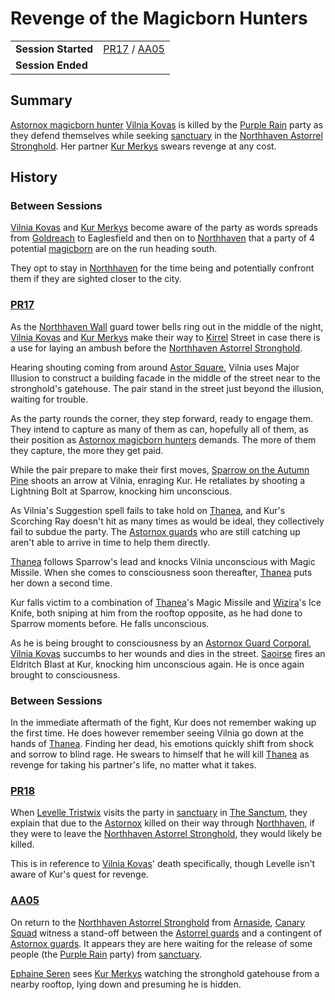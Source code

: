 # Revenge of the Magicborn Hunters

|||
| --- | --- |
| **Session Started** | [PR17](../sessions/PR17.md) / [AA05](../sessions/AA05.md) | storyline.2
| **Session Ended** | |

## Summary

[Astornox magicborn hunter](../organisations/astornox/ranks/astornox-magicborn-hunter.md) [Vilnia Kovas](../characters/vilnia-kovas.md) is killed by the [Purple Rain](../campaigns/purple-rain.md) party as they defend themselves while seeking [sanctuary](../organisations/astorrel/sanctuary.md) in the [Northhaven Astorrel Stronghold](../places/strongholds/northhaven-astorrel-stronghold.md). Her partner [Kur Merkys](../characters/kur-merkys.md) swears revenge at any cost.

## History

### Between Sessions

[Vilnia Kovas](../characters/vilnia-kovas.md) and [Kur Merkys](../characters/kur-merkys.md) become aware of the party as words spreads from [Goldreach](../civilisations/kingdom-of-astor/SETTLEMENTS/GOLDREACH/README.md) to Eaglesfield and then on to [Northhaven](../places/cities/northhaven.md) that a party of 4 potential [magicborn](../civilisations/kingdom-of-astor/magicborn.md) are on the run heading south.

They opt to stay in [Northhaven](../places/cities/northhaven.md) for the time being and potentially confront them if they are sighted closer to the city.

### [PR17](../sessions/PR17.md)

As the [Northhaven Wall](../places/structures/northhaven-wall.md) guard tower bells ring out in the middle of the night, [Vilnia Kovas](../characters/vilnia-kovas.md) and [Kur Merkys](../characters/kur-merkys.md) make their way to [Kirrel](../gods/deities/kirrel.md) Street in case there is a use for laying an ambush before the [Northhaven Astorrel Stronghold](../places/strongholds/northhaven-astorrel-stronghold.md).

Hearing shouting coming from around [Astor Square](../places/structures/astor-square.md), Vilnia uses Major Illusion to construct a building facade in the middle of the street near to the stronghold's gatehouse. The pair stand in the street just beyond the illusion, waiting for trouble.

As the party rounds the corner, they step forward, ready to engage them. They intend to capture as many of them as can, hopefully all of them, as their position as [Astornox magicborn hunters](../organisations/astornox/ranks/astornox-magicborn-hunter.md) demands. The more of them they capture, the more they get paid.

While the pair prepare to make their first moves, [Sparrow on the Autumn Pine](../characters/sparrow-on-the-autumn-pine.md) shoots an arrow at Vilnia, enraging Kur. He retaliates by shooting a Lightning Bolt at Sparrow, knocking him unconscious.

As Vilnia's Suggestion spell fails to take hold on [Thanea](../../../astarus/people/thanea.md), and Kur's Scorching Ray doesn't hit as many times as would be ideal, they collectively fail to subdue the party. The [Astornox guards](../organisations/astornox/ranks/astornox-guard.md) who are still catching up aren't able to arrive in time to help them directly.

[Thanea](../../../astarus/people/thanea.md) follows Sparrow's lead and knocks Vilnia unconscious with Magic Missile. When she comes to consciousness soon thereafter, [Thanea](../../../astarus/people/thanea.md) puts her down a second time.

Kur falls victim to a combination of [Thanea](../../../astarus/people/thanea.md)'s Magic Missile and [Wizira](../characters/wizira.md)'s Ice Knife, both sniping at him from the rooftop opposite, as he had done to Sparrow moments before. He falls unconscious.

As he is being brought to consciousness by an [Astornox Guard Corporal](../organisations/astornox/ranks/astornox-guard-corporal.md), [Vilnia Kovas](../characters/vilnia-kovas.md) succumbs to her wounds and dies in the street. [Saoirse](../../../astarus/people/saoirse.md) fires an Eldritch Blast at Kur, knocking him unconscious again. He is once again brought to consciousness.

### Between Sessions

In the immediate aftermath of the fight, Kur does not remember waking up the first time. He does however remember seeing Vilnia go down at the hands of [Thanea](../../../astarus/people/thanea.md). Finding her dead, his emotions quickly shift from shock and sorrow to blind rage. He swears to himself that he will kill [Thanea](../../../astarus/people/thanea.md) as revenge for taking his partner's life, no matter what it takes.

### [PR18](../sessions/PR18.md)

When [Levelle Tristwix](../characters/levelle-tristwix.md) visits the party in [sanctuary](../organisations/astorrel/sanctuary.md) in [The Sanctum](../places/buildings/the-sanctum.md), they explain that due to the [Astornox](../organisations/astornox/astornox.md) killed on their way through [Northhaven](../places/cities/northhaven.md), if they were to leave the [Northhaven Astorrel Stronghold](../places/strongholds/northhaven-astorrel-stronghold.md), they would likely be killed.

This is in reference to [Vilnia Kovas](../characters/vilnia-kovas.md)' death specifically, though Levelle isn't aware of Kur's quest for revenge.

### [AA05](../sessions/AA05.md)

On return to the [Northhaven Astorrel Stronghold](../places/strongholds/northhaven-astorrel-stronghold.md) from [Arnaside](../places/villages/arnaside.md), [Canary Squad](../organisations/astorrel/squads/canary-squad.md) witness a stand-off between the [Astorrel guards](../organisations/astorrel/ranks/astorrel-guard.md) and a contingent of [Astornox guards](../organisations/astornox/ranks/astornox-guard.md). It appears they are here waiting for the release of some people (the [Purple Rain](../campaigns/purple-rain.md) party) from [sanctuary](../organisations/astorrel/sanctuary.md).

[Ephaine Seren](../characters/ephaine-seren.md) sees [Kur Merkys](../characters/kur-merkys.md) watching the stronghold gatehouse from a nearby rooftop, lying down and presuming he is hidden.
